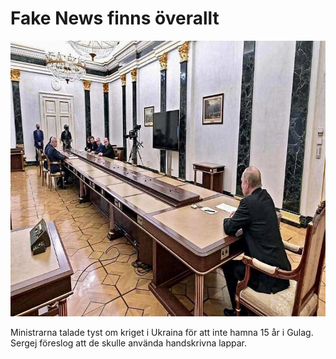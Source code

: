 # Fake News finns överallt

<img src="media/images/notrust.jpg" class="img-fluid pb-2" width="711" height="441" alt="Vladimir Putin vid änden av ett väldigt långt konferensbord" />

Ministrarna talade tyst om kriget i Ukraina för att inte hamna 15 år i Gulag.
Sergej föreslog att de skulle använda handskrivna lappar.